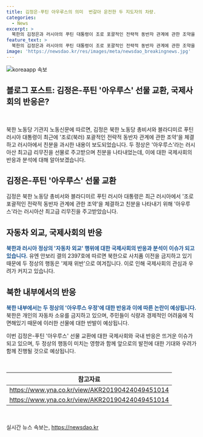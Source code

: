 ```yaml
---
title: 김정은·푸틴 아우루스의 의미  번갈아 운전한 두 지도자의 차량.
categories:
  - News
excerpt: >
  북한의 김정은과 러시아의 푸틴 대통령이 조로 포괄적인 전략적 동반자 관계에 관한 조약을 체결한 후, 서로를 모시는 모습을 공개하며 친분을 과시했다. 이에는 러시아산 최고급 리무진 아우루스 운전에 대한 이야기와 차량 번호판의 의미가 함께 언급되었는데, 국제적 관점에서는 이러한 행동이 유엔 제재를 위반하는 것으로 여겨질 수 있다. 또한, 북한 주민들에게는 상대적인 빈곤과 식량 부족 속에서 최고 지도자의 사치로 비춰질 수 있어, 이에 대한 불만이 우려된다.
feature_text: >
  북한의 김정은과 러시아의 푸틴 대통령이 조로 포괄적인 전략적 동반자 관계에 관한 조약을 체결한 후, 서로를 모시는 모습을 공개하며 친분을 과시했다. 이에는 러시아산 최고급 리무진 아우루스 운전에 대한 이야기와 차량 번호판의 의미가 함께 언급되었는데, 국제적 관점에서는 이러한 행동이 유엔 제재를 위반하는 것으로 여겨질 수 있다. 또한, 북한 주민들에게는 상대적인 빈곤과 식량 부족 속에서 최고 지도자의 사치로 비춰질 수 있어, 이에 대한 불만이 우려된다.
image: 'https://newsdao.kr/res/images/meta/newsdao_breakingnews.jpg'
---
```


<p><img src="https://newsdao.kr/res/images/meta/newsdao_breakingnews.jpg" alt="koreaapp 속보" /></p>

<h2 data-ke-size="size26">블로그 포스트: 김정은-푸틴 '아우루스' 선물 교환, 국제사회의 반응은?</h2>

<p data-ke-size="size16">&nbsp;</p>

<p>북한 노동당 기관지 노동신문에 따르면, 김정은 북한 노동당 총비서와 블라디미르 푸틴 러시아 대통령이 최근에 '조로(북러) 포괄적인 전략적 동반자 관계에 관한 조약'을 체결하고 러시아에서 친분을 과시한 내용이 보도되었습니다. 두 정상은 '아우루스'라는 러시아산 최고급 리무진을 선물로 주고받으며 친분을 나타내었는데, 이에 대한 국제사회의 반응과 분석에 대해 알아보겠습니다.</p>

<h2 data-ke-size="size24">김정은-푸틴 '아우루스' 선물 교환</h2>

<p>김정은 북한 노동당 총비서와 블라디미르 푸틴 러시아 대통령은 최근 러시아에서 '조로 포괄적인 전략적 동반자 관계에 관한 조약'을 체결하고 친분을 나타내기 위해 '아우루스'라는 러시아산 최고급 리무진을 주고받았습니다.</p>

<h2 data-ke-size="size24">자동차 외교, 국제사회의 반응</h2>

<p><b><span style="color: #1a5490;">북한과 러시아 정상의 '자동차 외교' 행위에 대한 국제사회의 반응과 분석이 이슈가 되고 있습니다.</span></b> 유엔 안보리 결의 2397호에 따르면 북한으로 사치품 이전을 금지하고 있기 때문에 두 정상의 행동은 '제재 위반'으로 여겨집니다. 이로 인해 국제사회의 관심과 우려가 커지고 있습니다.</p>

<h2 data-ke-size="size24">북한 내부에서의 반응</h2>

<p><b><span style="color: #1a5490;">북한 내부에서는 두 정상의 '아우루스 우정'에 대한 반응과 이에 따른 논란이 예상됩니다.</span></b> 북한은 개인의 자동차 소유를 금지하고 있으며, 주민들이 식량과 경제적인 어려움에 직면해있기 때문에 이러한 선물에 대한 반발이 예상됩니다.</p>

<p>이번 김정은-푸틴 '아우루스' 선물 교환에 대한 국제사회와 국내 반응은 뜨거운 이슈가 되고 있으며, 두 정상의 행동이 미치는 영향과 함께 앞으로의 발전에 대한 기대와 우려가 함께 진행될 것으로 예상됩니다.</p>

<p data-ke-size="size16">&nbsp;</p>

<table>
    <thead>
        <tr>
            <th><b>참고자료</b></th>
        </tr>
    </thead>
    <tbody>
        <tr>
            <td><a href="https://www.yna.co.kr/view/AKR20190424049451014" target="_blank">https://www.yna.co.kr/view/AKR20190424049451014</a></td>
        </tr>
        <tr>
            <td><a href="https://www.yna.co.kr/view/AKR20190424049451014" target="_blank">https://www.yna.co.kr/view/AKR20190424049451014</a></td>
        </tr>
    </tbody>
</table>

<p data-ke-size="size16">&nbsp;</p>
실시간 뉴스 속보는, <a href="https://newsdao.kr" rel="dofollow">https://newsdao.kr</a>


